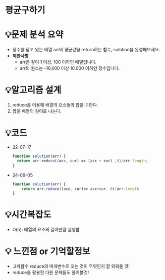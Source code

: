 # 평균구하기
# 💡**문제 분석 요약**

- 정수를 담고 있는 배열 arr의 평균값을 return하는 함수, solution을 완성해보세요.
- **제한사항**
    - arr은 길이 1 이상, 100 이하인 배열입니다.
    - arr의 원소는 -10,000 이상 10,000 이하인 정수입니다.

# 💡**알고리즘 설계**

1. reduce를 이용해 배열의 요소들의 합을 구한다.
2. 합을 배열의 길이로 나눈다.

# 💡코드
- 22-07-17
  ```jsx
  function solution(arr) {
    return arr.reduce((acc, cur) => (acc + cur) ,0)/arr.length;
  }
  ```
- 24-09-05
    ```jsx
    function solution(arr) {
        return arr.reduce((acc, cur)=> acc+cur, 0)/arr.length
    }
    ```

# 💡시간복잡도

- O(n): 배열의 요소의 길이만큼 실행함

# 💡 느낀점 or 기억할정보

- 고차함수 reduce의 매개변수로 오는 것이 무엇인지 잘 외워둘 것!
- reduce를 활용한 다른 문제들도 풀어볼것!
